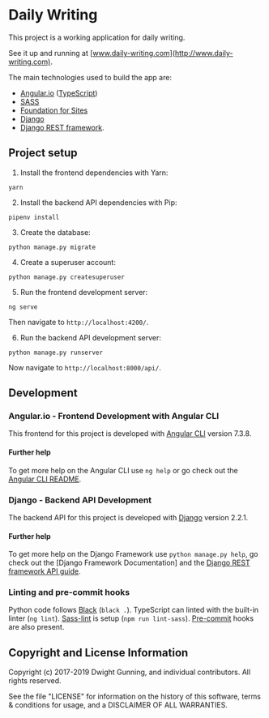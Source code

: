 # Daily Writing

This project is a working application for daily writing.

See it up and running at [www.daily-writing.com](http://www.daily-writing.com).

The main technologies used to build the app are:
- [Angular.io](https://angular.io/) ([TypeScript](https://www.typescriptlang.org))
- [SASS](http://sass-lang.com/)
- [Foundation for Sites](https://foundation.zurb.com/sites.html)
- [Django](https://djangoproject.com)
- [Django REST framework](http://www.django-rest-framework.org/).

## Project setup

1. Install the frontend dependencies with Yarn:

```(bash)
yarn
```

2. Install the backend API dependencies with Pip:

```(bash)
pipenv install
```

3. Create the database:

```(bash)
python manage.py migrate
```

4. Create a superuser account:

```(bash)
python manage.py createsuperuser
```

5. Run the frontend development server:

```(bash)
ng serve
```

Then navigate to `http://localhost:4200/`.

6. Run the backend API development server:

```(bash)
python manage.py runserver
```

Now navigate to `http://localhost:8000/api/`.

## Development

### Angular.io - Frontend Development with Angular CLI

This frontend for this project is developed with [Angular CLI](https://github.com/angular/angular-cli) version 7.3.8.

#### Further help

To get more help on the Angular CLI use `ng help` or go check out the [Angular CLI README](https://github.com/angular/angular-cli/blob/master/README.md).

### Django - Backend API Development

The backend API for this project is developed with [Django](https://www.djangoproject.com) version 2.2.1.

#### Further help

To get more help on the Django Framework use `python manage.py help`, go check out the [Django Framework Documentation] and the [Django REST framework API guide](http://www.django-rest-framework.org/#api-guide).

### Linting and pre-commit hooks

Python code follows [Black](https://github.com/ambv/black) (`black .`). TypeScript can linted with the built-in linter (`ng lint`). [Sass-lint](https://github.com/sasstools/sass-lint) is setup (`npm run lint-sass`). [Pre-commit](https://www.pre-commit.com) hooks are also present.

## Copyright and License Information

Copyright (c) 2017-2019 Dwight Gunning, and individual contributors. All rights reserved.

See the file "LICENSE" for information on the history of this software, terms & conditions for usage, and a DISCLAIMER OF ALL WARRANTIES.
